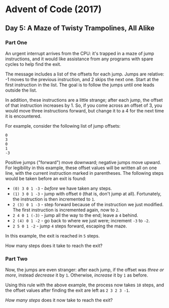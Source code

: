 # Advent of Code (2017)

## Day 5: A Maze of Twisty Trampolines, All Alike

### Part One

An urgent interrupt arrives from the CPU: it's trapped in a maze of jump
instructions, and it would like assistance from any programs with spare cycles
to help find the exit.

The message includes a list of the offsets for each jump.  Jumps are relative:
-1 moves to the previous instruction, and 2 skips the next one.  Start at the
first instruction in the list.  The goal is to follow the jumps until one leads
outside the list.

In addition, these instructions are a little strange; after each jump, the
offset of that instruction increases by 1.  So, if you come across an offset of
3, you would move three instructions forward, but change it to a 4 for the next
time it is encountered.

For example, consider the following list of jump offsets:

```
0
3
0
1
-3
```

Positive jumps ("forward") move downward; negative jumps move upward.  For
legibility in this example, these offset values will be written all on one
line, with the current instruction marked in parentheses.  The following steps
would be taken before an exit is found:

- `(0) 3 0 1 -3` - *before* we have taken any steps.
- `(1) 3 0 1 -3` - jump with offset `0` (that is, don't jump at all).
  Fortunately, the instruction is then incremented to `1`.
- `2 (3) 0 1 -3` - step forward because of the instruction we just modified.
  The first instruction is incremented again, now to `2`.
- `2 4 0 1 (-3)` - jump all the way to the end; leave a `4` behind.
- `2 (4) 0 1 -2` - go back to where we just were; increment `-3` to `-2`.
- `2 5 0 1 -2` - jump `4` steps forward, escaping the maze.

In this example, the exit is reached in `5` steps.

How many steps does it take to reach the exit?

### Part Two

Now, the jumps are even stranger: after each jump, if the offset was *three or
more*, instead *decrease* it by `1`.  Otherwise, *increase* it by `1` as
before.

Using this rule with the above example, the process now takes `10` steps, and
the offset values after finding the exit are left as `2 3 2 3 -1`.

*How many steps* does it now take to reach the exit?
